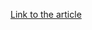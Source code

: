 [Link to the article](https://research.nccgroup.com/2022/04/28/lapsus-recent-techniques-tactics-and-procedures/)
